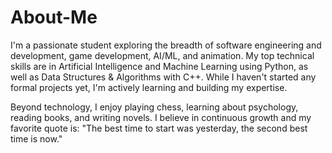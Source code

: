 # About-Me
I'm a passionate student exploring the breadth of software engineering and development, game development, AI/ML, and animation. My top technical skills are in Artificial Intelligence and Machine Learning using Python, as well as Data Structures & Algorithms with C++. While I haven't started any formal projects yet, I'm actively learning and building my expertise.

Beyond technology, I enjoy playing chess, learning about psychology, reading books, and writing novels. I believe in continuous growth and my favorite quote is:
"The best time to start was yesterday, the second best time is now."
